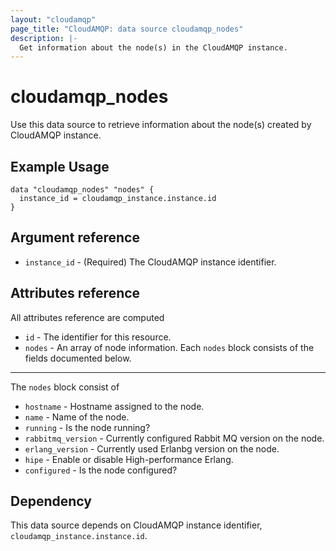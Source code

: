 ```yaml
---
layout: "cloudamqp"
page_title: "CloudAMQP: data source cloudamqp_nodes"
description: |-
  Get information about the node(s) in the CloudAMQP instance.
---
```


# cloudamqp_nodes

Use this data source to retrieve information about the node(s) created by CloudAMQP instance.

## Example Usage

```hcl
data "cloudamqp_nodes" "nodes" {
  instance_id = cloudamqp_instance.instance.id
}
```

## Argument reference

* `instance_id` - (Required) The CloudAMQP instance identifier.

## Attributes reference

All attributes reference are computed

* `id`    - The identifier for this resource.
* `nodes` - An array of node information. Each `nodes` block consists of the fields documented below.

___

The `nodes` block consist of

* `hostname`          - Hostname assigned to the node.
* `name`              - Name of the node.
* `running`           - Is the node running?
* `rabbitmq_version`  - Currently configured Rabbit MQ version on the node.
* `erlang_version`    - Currently used Erlanbg version on the node.
* `hipe`              - Enable or disable High-performance Erlang.
* `configured`        - Is the node configured?

## Dependency

This data source depends on CloudAMQP instance identifier, `cloudamqp_instance.instance.id`.
